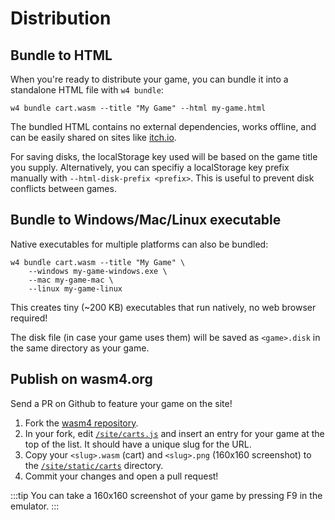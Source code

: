 # Distribution

## Bundle to HTML

When you're ready to distribute your game, you can bundle it into a standalone HTML file with `w4 bundle`:

```shell
w4 bundle cart.wasm --title "My Game" --html my-game.html
```

The bundled HTML contains no external dependencies, works offline, and can be easily shared on sites like [itch.io](https://itch.io/).

For saving disks, the localStorage key used will be based on the game title you supply.
Alternatively, you can specifiy a localStorage key prefix manually with `--html-disk-prefix <prefix>`.
This is useful to prevent disk conflicts between games.

## Bundle to Windows/Mac/Linux executable

Native executables for multiple platforms can also be bundled:

```shell
w4 bundle cart.wasm --title "My Game" \
    --windows my-game-windows.exe \
    --mac my-game-mac \
    --linux my-game-linux
```

This creates tiny (~200 KB) executables that run natively, no web browser required!

The disk file (in case your game uses them) will be saved as `<game>.disk` in the same directory as your game.

## Publish on wasm4.org

Send a PR on Github to feature your game on the site!

1. Fork the [wasm4 repository](https://github.com/aduros/wasm4).
2. In your fork, edit [`/site/carts.js`](https://github.com/aduros/wasm4/blob/main/site/carts.js) and insert an entry
   for your game at the top of the list. It should have a unique slug for the URL.
3. Copy your `<slug>.wasm` (cart) and `<slug>.png` (160x160 screenshot) to the
   [`/site/static/carts`](https://github.com/aduros/wasm4/tree/main/site/static/carts) directory.
4. Commit your changes and open a pull request!

:::tip
You can take a 160x160 screenshot of your game by pressing F9 in the emulator.
:::
